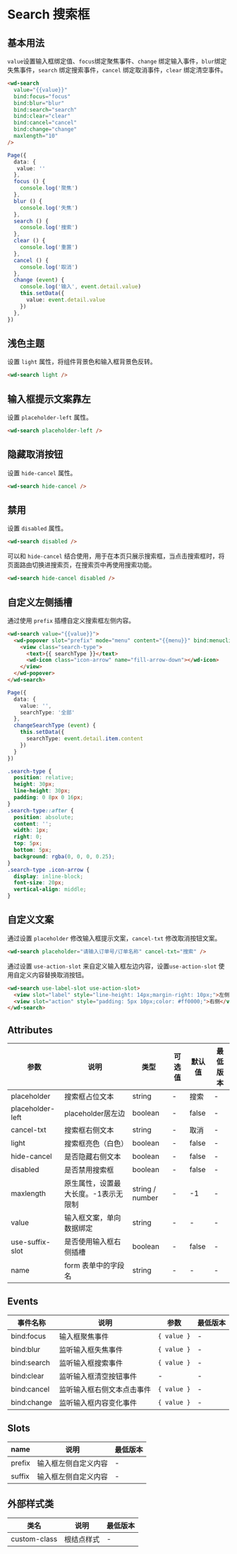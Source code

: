 <frame/>

#  Search 搜索框


## 基本用法

`value`设置输入框绑定值、`focus`绑定聚焦事件、`change` 绑定输入事件，`blur`绑定失焦事件，`search` 绑定搜索事件，`cancel` 绑定取消事件，`clear` 绑定清空事件。

```html
<wd-search
  value="{{value}}"
  bind:focus="focus"
  bind:blur="blur"
  bind:search="search"
  bind:clear="clear"
  bind:cancel="cancel"
  bind:change="change"
  maxlength="10"
/>
```

```typescript
Page({
  data: {
   value: ''
  },
  focus () {
    console.log('聚焦')
  },
  blur () {
    console.log('失焦')
  },
  search () {
    console.log('搜索')
  },
  clear () {
    console.log('重置')
  },
  cancel () {
    console.log('取消')
  },
  change (event) {
    console.log('输入', event.detail.value)
    this.setData({
      value: event.detail.value
    })
  },
})
```

## 浅色主题

设置 `light` 属性，将组件背景色和输入框背景色反转。

```html
<wd-search light />
```

## 输入框提示文案靠左
设置 `placeholder-left` 属性。
```html
<wd-search placeholder-left />
```

## 隐藏取消按钮

设置 `hide-cancel` 属性。

```html
<wd-search hide-cancel />
```

## 禁用

设置 `disabled` 属性。

```html
<wd-search disabled />
```

可以和 `hide-cancel` 结合使用，用于在本页只展示搜索框，当点击搜索框时，将页面路由切换进搜索页，在搜索页中再使用搜索功能。

```html
<wd-search hide-cancel disabled />
```

## 自定义左侧插槽

通过使用 `prefix` 插槽自定义搜索框左侧内容。

```html
<wd-search value="{{value}}">
  <wd-popover slot="prefix" mode="menu" content="{{menu}}" bind:menuclick="changeSearchType">
    <view class="search-type">
      <text>{{ searchType }}</text>
      <wd-icon class="icon-arrow" name="fill-arrow-down"></wd-icon>
    </view>
  </wd-popover>
</wd-search>
```

```typescript
Page({
  data: {
    value: '',
    searchType: '全部'
  },
  changeSearchType (event) {
    this.setData({
      searchType: event.detail.item.content
    })
  }
})
```

```css
.search-type {
  position: relative;
  height: 30px;
  line-height: 30px;
  padding: 0 8px 0 16px;
}
.search-type::after {
  position: absolute;
  content: '';
  width: 1px;
  right: 0;
  top: 5px;
  bottom: 5px;
  background: rgba(0, 0, 0, 0.25);
}
.search-type .icon-arrow {
  display: inline-block;
  font-size: 20px;
  vertical-align: middle;
}
```

## 自定义文案

通过设置 `placeholder` 修改输入框提示文案，`cancel-txt` 修改取消按钮文案。

```html
<wd-search placeholder="请输入订单号/订单名称" cancel-txt="搜索" />
```
通过设置 `use-action-slot` 来自定义输入框左边内容，设置`use-action-slot` 使用自定义内容替换取消按钮。
```html
<wd-search use-label-slot use-action-slot>
  <view slot="label" style="line-height: 14px;margin-right: 10px;">左侧</view>
  <view slot="action" style="padding: 5px 10px;color: #ff0000;">右侧</view>
</wd-search>
```

## Attributes

| 参数 | 说明 | 类型 | 可选值 | 默认值 | 最低版本 |
|-----|------|-----|-------|-------|--------|
| placeholder | 搜索框占位文本 | string |	- |	搜索 | - |
| placeholder-left | placeholder居左边 | boolean | - | false | - |
| cancel-txt | 搜索框右侧文本 | string | - | 取消 | - |
| light | 搜索框亮色（白色） | boolean | - | false | - |
| hide-cancel | 是否隐藏右侧文本 | boolean | - | false | - |
| disabled | 是否禁用搜索框 | boolean | - | false | - |
| maxlength | 原生属性，设置最大长度。-1表示无限制 | string / number | - | -1 | - |
| value | 输入框文案，单向数据绑定 | string | - | - | - |
| use-suffix-slot | 是否使用输入框右侧插槽 | boolean | - | false | - |
| name | form 表单中的字段名 | string | - | - | - |

## Events

| 事件名称 | 说明 | 参数 | 最低版本 |
|--------|------|-----|---------|
| bind:focus | 输入框聚焦事件 | `{ value }` | - |
| bind:blur | 监听输入框失焦事件 | `{ value }` | - |
| bind:search | 监听输入框搜索事件 | `{ value }` | - |
| bind:clear | 监听输入框清空按钮事件 | - | - |
| bind:cancel | 监听输入框右侧文本点击事件 | `{ value }` | - |
| bind:change | 监听输入框内容变化事件 | `{ value }` | - |

## Slots

| name | 说明 | 最低版本 |
|------|-----|---------|
| prefix | 输入框左侧自定义内容 | - |
| suffix | 输入框左侧自定义内容 | - |

## 外部样式类

| 类名 | 说明 | 最低版本 |
|-----|------|--------|
| custom-class | 根结点样式 | - |
